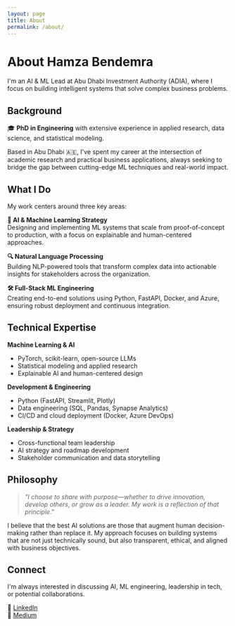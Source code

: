 ```yaml
---
layout: page
title: About
permalink: /about/
---
```


# About Hamza Bendemra

I'm an AI & ML Lead at Abu Dhabi Investment Authority (ADIA), where I focus on building intelligent systems that solve complex business problems.

## Background

🎓 **PhD in Engineering** with extensive experience in applied research, data science, and statistical modeling.

Based in Abu Dhabi 🇦🇪, I've spent my career at the intersection of academic research and practical business applications, always seeking to bridge the gap between cutting-edge ML techniques and real-world impact.

## What I Do

My work centers around three key areas:

**🤖 AI & Machine Learning Strategy**  
Designing and implementing ML systems that scale from proof-of-concept to production, with a focus on explainable and human-centered approaches.

**🔍 Natural Language Processing**  
Building NLP-powered tools that transform complex data into actionable insights for stakeholders across the organization.

**🛠️ Full-Stack ML Engineering**  
Creating end-to-end solutions using Python, FastAPI, Docker, and Azure, ensuring robust deployment and continuous integration.

## Technical Expertise

**Machine Learning & AI**  
- PyTorch, scikit-learn, open-source LLMs
- Statistical modeling and applied research
- Explainable AI and human-centered design

**Development & Engineering**  
- Python (FastAPI, Streamlit, Plotly)
- Data engineering (SQL, Pandas, Synapse Analytics)
- CI/CD and cloud deployment (Docker, Azure DevOps)

**Leadership & Strategy**  
- Cross-functional team leadership
- AI strategy and roadmap development
- Stakeholder communication and data storytelling

## Philosophy

> *"I choose to share with purpose—whether to drive innovation, develop others, or grow as a leader. My work is a reflection of that principle."*

I believe that the best AI solutions are those that augment human decision-making rather than replace it. My approach focuses on building systems that are not just technically sound, but also transparent, ethical, and aligned with business objectives.

## Connect

I'm always interested in discussing AI, ML engineering, leadership in tech, or potential collaborations.

💼 [LinkedIn](https://linkedin.com/in/hamzabendemra)  
📝 [Medium](https://medium.com/@hamzabendemra)
